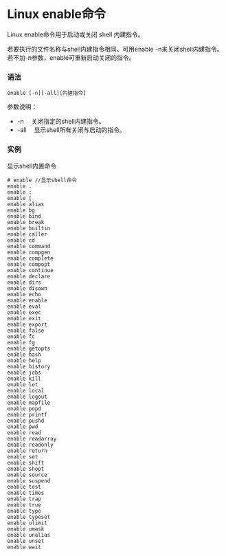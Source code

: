# Linux enable命令

Linux enable命令用于启动或关闭 shell 内建指令。

若要执行的文件名称与shell内建指令相同，可用enable -n来关闭shell内建指令。若不加-n参数，enable可重新启动关闭的指令。

### 语法

    enable [-n][-all][内建指令]

参数说明：

- -n 　关闭指定的shell内建指令。
- -all 　显示shell所有关闭与启动的指令。

### 实例

显示shell内置命令

    # enable //显示shell命令
    enable .
    enable :
    enable [
    enable alias
    enable bg
    enable bind
    enable break
    enable builtin
    enable caller
    enable cd
    enable command
    enable compgen
    enable complete
    enable compopt
    enable continue
    enable declare
    enable dirs
    enable disown
    enable echo
    enable enable
    enable eval
    enable exec
    enable exit
    enable export
    enable false
    enable fc
    enable fg
    enable getopts
    enable hash
    enable help
    enable history
    enable jobs
    enable kill
    enable let
    enable local
    enable logout
    enable mapfile
    enable popd
    enable printf
    enable pushd
    enable pwd
    enable read
    enable readarray
    enable readonly
    enable return
    enable set
    enable shift
    enable shopt
    enable source
    enable suspend
    enable test
    enable times
    enable trap
    enable true
    enable type
    enable typeset
    enable ulimit
    enable umask
    enable unalias
    enable unset
    enable wait
    